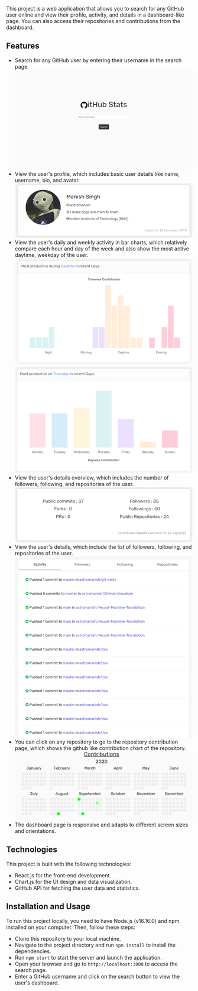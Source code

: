 This project is a web application that allows you to search for any GitHub user online and view their profile, activity, and details in a dashboard-like page. You can also access their repositories and contributions from the dashboard.

## Features

- Search for any GitHub user by entering their username in the search page.
![](./screenshots/search.png "Search Page")
- View the user's profile, which includes basic user details like name, username, bio, and avatar.
![](./screenshots/profile.png)
- View the user's daily and weekly activity in bar charts, which relatively compare each hour and day of the week and also show the most active daytime, weekday of the user.
![](./screenshots/daily_activity.png)
![](./screenshots/weekly_activity.png)
- View the user's details overview, which includes the number of followers, following, and repositories of the user.
![](./screenshots/details_overview.png)
- View the user's details, which include the list of followers, following, and repositories of the user. 
![](./screenshots/details.png)
- You can click on any repository to go to the repository contribution page, which shows the github like contribution chart of the repository.
![](./screenshots/repositories.png)
- The dashboard page is responsive and adapts to different screen sizes and orientations.

## Technologies

This project is built with the following technologies:

- React.js for the front-end development.
- Chart.js for the UI design and data visualization.
- GitHub API for fetching the user data and statistics.

## Installation and Usage

To run this project locally, you need to have Node.js (v16.16.0) and npm installed on your computer. Then, follow these steps:

- Clone this repository to your local machine.
- Navigate to the project directory and run `npm install` to install the dependencies.
- Run `npm start` to start the server and launch the application.
- Open your browser and go to `http://localhost:3000` to access the search page.
- Enter a GitHub username and click on the search button to view the user's dashboard.